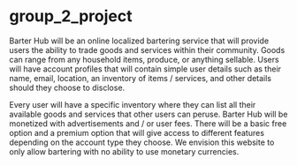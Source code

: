 # group_2_project
Barter Hub will be an online localized bartering service that will provide users the ability to trade goods and services within their community. Goods can range from any household items, produce, or anything sellable. Users will have account profiles that will contain simple user details such as their name, email, location, an inventory of items / services, and other details should they choose to disclose. 

Every user will have a specific inventory where they can list all their available goods and services that other users can peruse. Barter Hub will be monetized with advertisements and / or user fees. There will be a basic free option and a premium option that will give access to different features depending on the account type they choose. We envision this website to only allow bartering with no ability to use monetary currencies.

